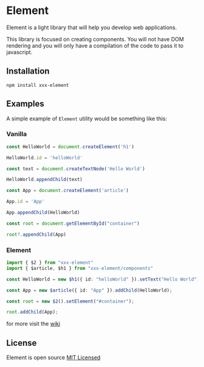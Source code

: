 # Element

Element is a light library that will help you develop web applications.

This library is focused on creating components. You will not have DOM rendering and you will only have a compilation of the code to pass it to javascript.

## Installation

    npm install xxx-element

## Examples

A simple example of `Element` utility would be something like this:

### Vanilla
```typescript
const HelloWorld = document.createElement('h1')

HelloWorld.id = 'helloWorld'

const text = document.createTextNode('Hello World')

HelloWorld.appendChild(text)

const App = document.createElement('article')

App.id = 'App'

App.appendChild(HelloWorld)

const root = document.getElementById("container")

root?.appendChild(App)

```

### Element
```typescript
import { $2 } from "xxx-element"
import { $article, $h1 } from "xxx-element/components"

const HelloWorld = new $h1({ id: "helloWorld" }).setText("Hello World");

const App = new $article({ id: "App" }).addChild(HelloWorld);

const root = new $2().setElement("#container");

root.addChild(App);
```

for more visit the [wiki](https://github.com/xxxAlvaDevxxx/Element/wiki)

## License

Element is open source [MIT Licensed](LICENSE.md)
